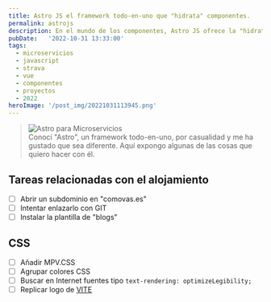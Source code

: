```yaml
---
title: Astro JS el framework todo-en-uno que "hidrata" componentes.
permalink: astrojs
description: En el mundo de los componentes, Astro JS ofrece la "hidratación" de cualquiera de ellos.
pubDate:   '2022-10-31 13:33:00'
tags: 
  - microservicios
  - javascript
  - strava
  - vue
  - componentes
  - proyectos
  - 2022
heroImage: '/post_img/20221031113945.png'
---
```


> ![Astro para Microservicios](/post_img/20221031113945.png)  
> Conocí "Astro", un framework todo-en-uno, por casualidad y me ha gustado que sea diferente. Aquí expongo algunas de las cosas que quiero hacer con él.

## Tareas relacionadas con el alojamiento

- [ ] Abrir un subdominio en "comovas.es"
- [ ] Intentar enlazarlo con GIT
- [ ] Instalar la plantilla de "blogs"

## CSS

- [ ] Añadir MPV.CSS
- [ ] Agrupar colores CSS
- [ ] Buscar en Internet fuentes tipo ``text-rendering: optimizeLegibility;``
- [ ] Replicar logo de [VITE](https://twitter.com/_davideast/status/1586002781777039360)
